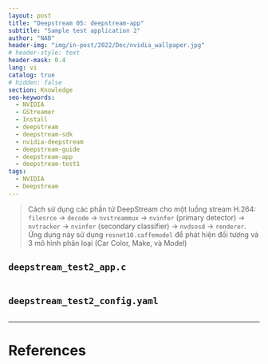 ```yaml
---
layout: post
title: "Deepstream 05: deepstream-app"
subtitle: "Sample test application 2"
author: "NAB"
header-img: "img/in-post/2022/Dec/nvidia_wallpaper.jpg"
# header-style: text
header-mask: 0.4
lang: vi
catalog: true
# hidden: false
section: Knowledge
seo-keywords:
  - NVIDIA
  - GStreamer
  - Install
  - deepstream
  - deepstream-sdk
  - nvidia-deepstream
  - deepstream-guide
  - deepstream-app
  - deepstream-test1
tags:
  - NVIDIA
  - Deepstream
---
```


> Cách sử dụng các phần tử DeepStream cho một luồng stream H.264: `filesrce` -> `decode` -> `nvstreammux` -> `nvinfer` (primary detector) -> `nvtracker` -> `nvinfer` (secondary classifier) -> `nvdsosd` -> `renderer`. Ứng dụng này sử dụng `resnet10.caffemodel` để phát hiện đối tượng và 3 mô hình phân loại (Car Color, Make, và Model)


## `deepstream_test2_app.c`
 
```c

```
## `deepstream_test2_config.yaml`

```yaml

```

----

# References

